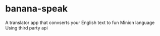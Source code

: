 # banana-speak
A translator app that convserts your English text to fun Minion language
Using third party api

